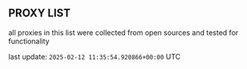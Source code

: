 ## PROXY LIST

all proxies in this list were collected from open sources and tested for functionality

last update: `2025-02-12 11:35:54.920866+00:00` UTC